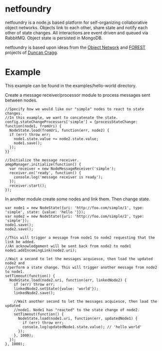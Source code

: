 netfoundry
==========

netfoundry is a node.js based platform for self-organizing collaborative object networks. Objects link to each other, share state and notify each other of state changes. All interactions are event driven and queued via RabbitMQ. Object state is persisted in MongoDB.

netfoundry is based upon ideas from the <a href="http://the-object.net/">Object Network</a> and <a href="http://forest-roa.org/">FOREST</a> projects of <a href="http://duncan-cragg.org/">Duncan Cragg</a>. 

Example
=======
This example can be found in the examples/hello-world directory.

Create a message receiver/processor module to process messages sent between nodes.
```
//Specify how we would like our "simple" nodes to react to state changes.
//In this example, we want to concatenate the state.
config.stateChangeProcessors['simple'] = {processStateChange: function(node1, fromUri) {
  NodeState.load(fromUri, function(err, node2) {
  if (err) throw err;
	node1.state.value += node2.state.value;
	node1.save();
  });
}}

//Initialize the message receiver.
amqpManager.initialize(function() {
  var receiver = new NodeMessageReceiver('simple');
  receiver.on('ready', function() {
    console.log('message receiver is ready');
  });
  receiver.start();
});
```

In another module create some nodes and link them. Then change state.
```
var node1 = new NodeState({uri: 'http://foo.com/simple/1', type: 'simple', state: {value: 'hello '}});
var node2 = new NodeState({uri: 'http://foo.com/simple/2', type: 'simple'});
node1.save();
node2.save();

//This will trigger a message from node1 to node2 requesting that the link be added.
//An acknowledgement will be sent back from node2 to node1
node1.addIncomingLink(node2.uri);

//Wait a second to let the messages acquiesce, then load the updated node2 and 
//perform a state change. This will trigger another message from node2 to node1.
setTimeout(function() {
  NodeState.load(node2.uri, function(err, linkedNode2) {
    if (err) throw err;
    linkedNode2.setState({value: 'world'});
    linkedNode2.save();

    //Wait another second to let the messages acquiesce, then load the updated
    //node1. Node1 has "reacted" to the state change of node2.
    setTimeout(function() {
      NodeState.load(node1.uri, function(err, updatedNode1) {
        if (err) throw err;
        console.log(updatedNode1.state.value); // 'hello world'
      });
    }, 1000);
  });
}, 1000);
```

